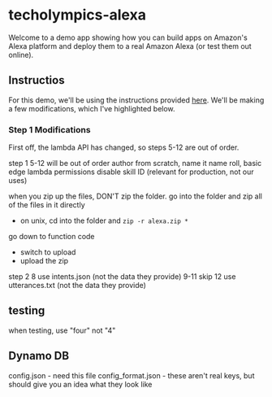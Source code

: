 # techolympics-alexa

Welcome to a demo app showing how you can build apps on Amazon's Alexa
platform and deploy them to a real Amazon Alexa (or test them out online). 

## Instructios

For this demo, we'll be using the instructions provided [here](https://developer.amazon.com/alexa-skills-kit/alexa-skill-quick-start-tutorial). 
We'll be making a few modifications, which I've highlighted below. 

### Step 1 Modifications
First off, the lambda API has changed, so steps 5-12 are out of order. 

step 1
5-12 will be out of order
author from scratch, name it
name roll, basic edge lambda permissions
disable skill ID (relevant for production, not our uses)

when you zip up the files, DON'T zip the folder. go into the folder and zip all of the files in it directly
- on unix, cd into the folder and `zip -r alexa.zip *`

go down to function code
- switch to upload
- upload the zip


step 2
8 use intents.json (not the data they provide)
9-11 skip
12 use utterances.txt (not the data they provide)




## testing

when testing, use "four" not "4"

## Dynamo DB

config.json - need this file
config_format.json - these aren't real keys, but should give you an idea what they look like